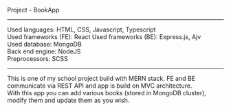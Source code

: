 Project - BookApp

---

Used languages: HTML, CSS, Javascript, Typescript  
Used frameworks (FE): React
Used frameworks (BE): Express.js, Ajv  
Used database: MongoDB  
Back end engine: NodeJS  
Preprocessors: SCSS

---

This is one of my school project build with MERN stack. FE and BE communicate via REST API and app is build on MVC architecture.  
With this app you can add various books (stored in MongoDB cluster), modify them and update them as you wish.
